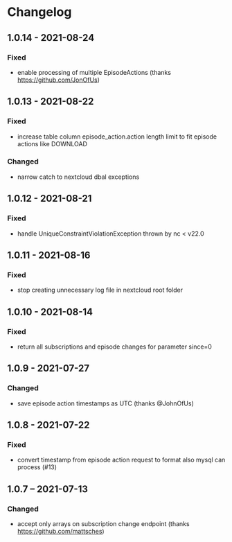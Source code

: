 # Changelog

## 1.0.14 - 2021-08-24
### Fixed
- enable processing of multiple EpisodeActions (thanks https://github.com/JonOfUs)

## 1.0.13 - 2021-08-22
### Fixed
- increase table column episode_action.action length limit to fit episode actions like DOWNLOAD
### Changed
- narrow catch to nextcloud dbal exceptions

## 1.0.12 - 2021-08-21
### Fixed
-  handle UniqueConstraintViolationException thrown by nc < v22.0


## 1.0.11 - 2021-08-16
### Fixed
-  stop creating unnecessary log file in nextcloud root folder

## 1.0.10 - 2021-08-14
### Fixed
- return all subscriptions and episode changes for parameter since=0


## 1.0.9 - 2021-07-27
### Changed
- save episode action timestamps as UTC (thanks @JohnOfUs)

## 1.0.8 - 2021-07-22
### Fixed
- convert timestamp from episode action request to format also mysql can process (#13)


## 1.0.7 – 2021-07-13
### Changed
- accept only arrays on subscription change endpoint (thanks https://github.com/mattsches)

